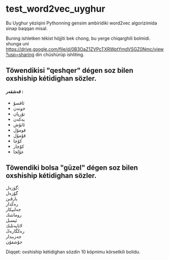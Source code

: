 # test_word2vec_uyghur
Bu Uyghur yéziqini Pythonning gensim ambiridiki word2vec algorizimida sinap baqqan misal.

Buning ishletken tékist höjjiti bek chong, bu yerge chiqarghili bolmidi.
shunga uni
https://drive.google.com/file/d/0B3OaZ1ZVPcTXRWptYmdVSGZ0Nmc/view?usp=sharing
din chüshürüp ishliting.

## Töwendikisi "qeshqer" dégen soz bilen oxshiship kétidighan sözler.</br>
#### قەشقەر :</br>
*	ئاقسۇ</br>
*	خوتەن</br>
*	تۇرپان</br>
*	يەكەن</br>
*	ئاتۇش</br>
*	قومۇل</br>
*	قۇمۇل</br>
*	كۇچا</br>
*	كۇچار</br>
*	غۇلجا</br>

## Töwendiki bolsa "güzel" dégen soz bilen oxshiship kétidighan sözler.</br>
گۈزەل:</br>
	گۇزەل</br>
	يارقىن</br>
	رەڭدار</br>
	جەلىپكار</br>
	رومانتىك</br>
	ئېسىل</br>
	لاتاپەتلىك</br>
	رەڭگارەڭ</br>
	جەزبىدار</br>
	جۇشقۇن</br>

Diqqet:
oxshiship kétidighan sözdin 10 köpnimu körsetkili bolidu.
